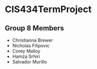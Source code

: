 # CIS434TermProject

## Group 8 Members

+ Christianna Brewer
+ Nicholas Filipovic
+ Corey Malloy
+ Hamza Srhiri
+ Salvador Murillo
